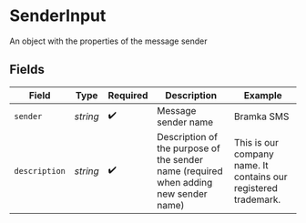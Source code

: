 # SenderInput

An object with the properties of the message sender


## Fields

| Field                                                                                | Type                                                                                 | Required                                                                             | Description                                                                          | Example                                                                              |
| ------------------------------------------------------------------------------------ | ------------------------------------------------------------------------------------ | ------------------------------------------------------------------------------------ | ------------------------------------------------------------------------------------ | ------------------------------------------------------------------------------------ |
| `sender`                                                                             | *string*                                                                             | :heavy_check_mark:                                                                   | Message sender name                                                                  | Bramka SMS                                                                           |
| `description`                                                                        | *string*                                                                             | :heavy_check_mark:                                                                   | Description of the purpose of the sender name (required when adding new sender name) | This is our company name. It contains our registered trademark.                      |